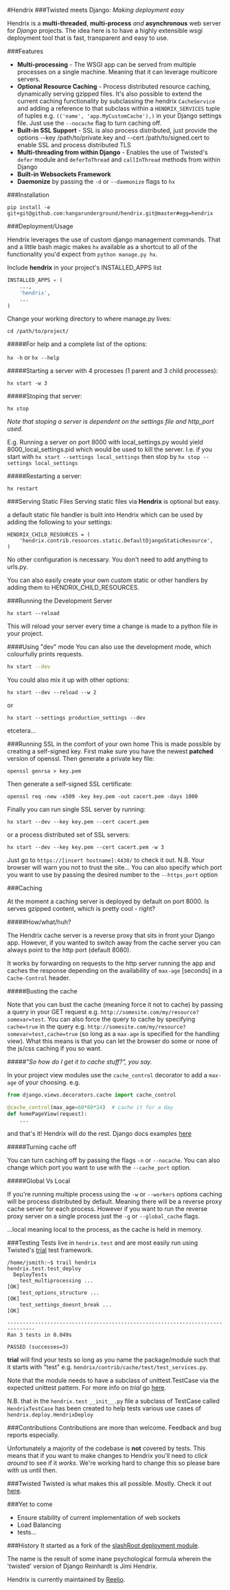 #Hendrix
###Twisted meets Django: *Making deployment easy*

Hendrix is a **multi-threaded**, **multi-process** *and* **asynchronous**
web server for *Django* projects. The idea here is to have a highly extensible
wsgi deployment tool that is fast, transparent and easy to use.

###Features
* **Multi-processing** - The WSGI app can be served from multiple
processes on a single machine. Meaning that it can leverage multicore
servers.
* **Optional Resource Caching** - Process distributed resource caching, dynamically serving
gzipped files. It's also possible to extend the current caching functionality by
subclassing the hendrix `CacheService` and adding a reference to that subclass within a
`HENDRIX_SERVICES` tuple of tuples e.g. `(('name', 'app.MyCustomCache'),)` in your
Django settings file. Just use the `--nocache` flag to turn caching off.
* **Built-in SSL Support** - SSL is also process distributed, just provide the options
--key /path/to/private.key and --cert /path/to/signed.cert to enable SSL
and process distributed TLS
* **Multi-threading from within Django** - Enables the use of Twisted's `defer`
module and `deferToThread` and `callInThread` methods from within Django
* **Built-in Websockets Framework**
* **Daemonize** by passing the `-d` or `--daemonize` flags to `hx`

###Installation

`pip install -e git+git@github.com:hangarunderground/hendrix.git@master#egg=hendrix`

###Deployment/Usage

Hendrix leverages the use of custom django management commands. That
and a little bash magic makes `hx` available as a shortcut to all of
the functionality you'd expect from `python manage.py hx`.

Include **hendrix** in your project's INSTALLED_APPS list
```python
INSTALLED_APPS = (
    ...,
    'hendrix',
    ...
)
```

Change your working directory to where manage.py lives:

`cd /path/to/project/`


#####For help and a complete list of the options:

`hx -h` or `hx --help`

#####Starting a server with 4 processes (1 parent and 3 child processes):

    hx start -w 3

#####Stoping that server:

    hx stop

*Note that stoping a server is dependent on the settings file and http_port
used.*

E.g. Running a server on port 8000 with local_settings.py would yield
8000_local_settings.pid which would be used to kill the server. I.e. if you
start with `hx start --settings local_settings` then stop by `hx stop --settings local_settings`

#####Restarting a server:

    hx restart

###Serving Static Files
Serving static files via **Hendrix** is optional but easy.


a default static file handler is built into Hendrix which can be used by adding the following to your settings:
```
HENDRIX_CHILD_RESOURCES = (
    'hendrix.contrib.resources.static.DefaultDjangoStaticResource',
)
```
No other configuration is necessary.  You don't need to add anything to urls.py.

You can also easily create your own custom static or other handlers by adding them to HENDRIX\_CHILD\_RESOURCES.


###Running the Development Server
```
hx start --reload
```
This will reload your server every time a change is made to a python file in
your project.

####Using "dev" mode
You can also use the development mode, which colourfully prints requests.
```bash
hx start --dev
```
You could also mix it up with other options:
```
hx start --dev --reload --w 2
```
or
```
hx start --settings production_settings --dev
```
etcetera...


###Running SSL in the comfort of your own home
This is made possible by creating a self-signed key. First make sure you have
the newest **patched** version of openssl.
Then generate a private key file:

    openssl genrsa > key.pem

Then generate a self-signed SSL certificate:

    openssl req -new -x509 -key key.pem -out cacert.pem -days 1000


Finally you can run single SSL server by running:

    hx start --dev --key key.pem --cert cacert.pem

or a process distributed set of SSL servers:

    hx start --dev --key key.pem --cert cacert.pem -w 3

Just go to `https://[insert hostname]:4430/` to check it out.
N.B. Your browser will warn you not to trust the site... You can also specify
which port you want to use by passing the desired number to the `--https_port`
option


###Caching

At the moment a caching server is deployed by default on port 8000. Is serves
gzipped content, which is pretty cool - right?

#####How/what/huh?

The Hendrix cache server is a reverse proxy that sits in front your Django app.
However, if you wanted to switch away from the cache server you can always point
to the http port (default 8080).

It works by forwarding on requests to the http server running the app and
caches the response depending on the availability of `max-age` [seconds] in a
`Cache-Control` header.

#####Busting the cache

Note that you can bust the cache (meaning force it not to cache) by passing
a query in your GET request e.g. `http://somesite.com/my/resource?somevar=test`.
You can also force the query to cache by specifying `cache=true` in the query
e.g. `http://somesite.com/my/resource?somevar=test,cache=true` (so long as a
`max-age` is specified for the handling view).
What this means is that you can let the browser do some or none of the js/css
caching if you so want.

#####*"So how do I get it to cache stuff?", you say.*

In your project view modules use the `cache_control` decorator to add
a `max-age` of your choosing. e.g.

```python
from django.views.decorators.cache import cache_control

@cache_control(max_age=60*60*24)  # cache it for a day
def homePageView(request):
    ...
```

and that's it! Hendrix will do the rest. Django docs examples [here](https://docs.djangoproject.com/en/dev/topics/cache/#controlling-cache-using-other-headers)

#####Turning cache off

You can turn caching off by passing the flags `-n` or `--nocache`. You can also change which
port you want to use with the `--cache_port` option.

#####Global Vs Local

If you're running multiple process using the `-w` or `--workers` options caching
will be process distributed by default. Meaning there will be a reverse proxy
cache server for each process. However if you want to run the reverse
proxy server on a single process just the `-g` or `--global_cache` flags.

...local meaning local to the process, as the cache is held in memory.


###Testing
Tests live in `hendrix.test` and are most easily run using Twisted's
[trial](https://twistedmatrix.com/trac/wiki/TwistedTrial) test framework.
```
/home/jsmith:~$ trail hendrix
hendrix.test.test_deploy
  DeployTests
    test_multiprocessing ...                                               [OK]
    test_options_structure ...                                             [OK]
    test_settings_doesnt_break ...                                         [OK]

-------------------------------------------------------------------------------
Ran 3 tests in 0.049s

PASSED (successes=3)
```
**trial** will find your tests so long as you name the package/module such that
it starts with "test" e.g. `hendrix/contrib/cache/test/test_services.py`.

Note that the module needs to have a subclass of unittest.TestCase via the expected
unittest pattern. For more info on *trial* go [here](https://twistedmatrix.com/trac/wiki/TwistedTrial).

N.B. that in the `hendrix.test` `__init__.py` file a subclass of TestCase
called `HendrixTestCase` has been created to help tests various use cases
of `hendrix.deploy.HendrixDeploy`


###Contributions
Contributions are more than welcome. Feedback and bug reports especially.

Unfortunately a majority of the codebase is **not** covered by tests.
This means that if you want to make changes to Hendrix you'll need to *click
around* to see if it *works*. We're working hard to change this so
please bare with us until then.


###Twisted
Twisted is what makes this all possible. Mostly. Check it out [here](https://twistedmatrix.com/trac/).


###Yet to come
* Ensure stability of current implementation of web sockets
* Load Balancing
* tests...


###History
It started as a fork of the
[slashRoot deployment module](https://github.com/SlashRoot/WHAT/tree/44f50ee08c5d7acb74ed8a4ce928e85eb2dc714f/deployment).

The name is the result of some inane psychological formula wherein the
'twisted' version of Django Reinhardt is Jimi Hendrix.

Hendrix is currently maintained by [Reelio](reelio.com).
